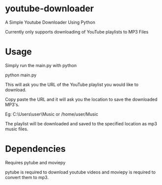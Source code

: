 # youtube-downloader

A Simple Youtube Downloader Using Python

Currently only supports downloading of YouTube playlists to MP3 Files

# Usage

Simply run the main.py with python

python main.py

This will ask you the URL of the YouTube playlist you would like to download.

Copy paste the URL and it will ask you the location to save the downloaded MP3's.

Eg: C:\Users\user\Music or /home/user/Music

The playlist will be downloaded and saved to the specified location as mp3 music files.

# Dependencies

Requires pytube and moviepy

pytube is required to download youtube videos and moviepy is required to convert them to mp3.
